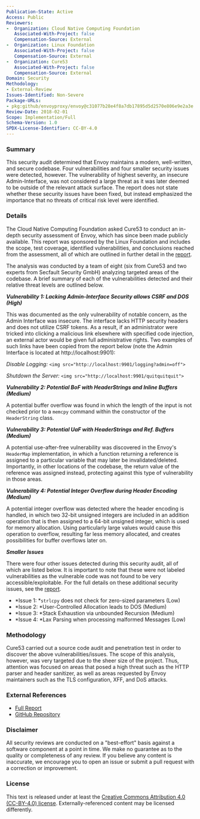 ```yaml
---
Publication-State: Active
Access: Public
Reviewers:
-  Organization: Cloud Native Computing Foundation
   Associated-With-Project: false
   Compensation-Source: External
-  Organization: Linux Foundation
   Associated-With-Project: false
   Compensation-Source: External
-  Organization: Cure53
   Associated-With-Project: false
   Compensation-Source: External
Domain: Security
Methodology:
- External-Review
Issues-Identified: Non-Severe
Package-URLs:
- pkg:github/envoyproxy/envoy@c31077b28e4f8a7db17895d5d2570e806e9e2a3e
Review-Date: 2018-02-01
Scope: Implementation/Full
Schema-Version: 1.0
SPDX-License-Identifier: CC-BY-4.0
---
```


### Summary

This security audit determined that Envoy maintains a modern, well-written, and secure codebase. Four vulnerabilities and four smaller security issues were detected, however. The vulnerability of highest severity, an insecure Admin-Interface, was not considered a large threat as it was later deemed to be outside of the relevant attack surface. The report does not state whether these security issues have been fixed, but instead emphasized the importance that no threats of critical risk level were identified.

### Details

The Cloud Native Computing Foundation asked Cure53 to conduct an in-depth security assessment of Envoy, which has since been made publicly available. This report was sponsored by the Linux Foundation and includes the scope, test coverage, identified vulnerabilities, and conclusions reached from the assessment, all of which are outlined in further detail in the [report](https://github.com/envoyproxy/envoy/blob/main/docs/SECURITY_AUDIT.pdf).

The analysis was conducted by a team of eight (six from Cure53 and two experts from Secfault Security GmbH) analyzing targeted areas of the codebase. A brief summary of each of the vulnerabilities detected and their relative threat levels are outlined below.

***Vulnerability 1: Lacking Admin-Interface Security allows CSRF and DOS (High)***

This was documented as the only vulnerability of notable concern, as the Admin Interface was insecure. The interface lacks HTTP security headers and does not utilize CSRF tokens. As a result, if an administrator were tricked into clicking a malicious link elsewhere with specified code injection, an external actor would be given full administrative rights. Two examples of such links have been copied from the report below (note the Admin Interface is located at ht<span>tp://</span>localhost:9901):

*Disable Logging:*
```<img src="http://localhost:9901/logging?admin=off">```

*Shutdown the Server:*
```<img src="http://localhost:9901/quitquitquit">```

***Vulnerability 2: Potential BoF with HeaderStrings and Inline Buffers (Medium)***

A potential buffer overflow was found in which the length of the input is not checked prior to a ```memcpy``` command within the constructor of the ```HeaderString``` class.

***Vulnerability 3: Potential UaF with HeaderStrings and Ref. Buffers (Medium)***

A potential use-after-free vulnerability was discovered in the Envoy's ```HeaderMap``` implementation, in which a function returning a reference is assigned to a particular variable that may later be invalidated/deleted. Importantly, in other locations of the codebase, the return value of the reference was assigned instead, protecting against this type of vulnerability in those areas.

***Vulnerability 4: Potential Integer Overflow during Header Encoding (Medium)***

A potential integer overflow was detected where the header encoding is handled, in which two 32-bit unsigned integers are included in an addition operation that is then assigned to a 64-bit unsigned integer, which is used for memory allocation. Using particularly large values would cause this operation to overflow, resulting far less memory allocated, and creates possibilities for buffer overflows later on.

***Smaller Issues***

There were four other issues detected during this security audit, all of which are listed below. It is important to note that these were not labeled vulnerabilities as the vulnerable code was not found to be very accessible/exploitable. For the full details on these additional security issues, see the [report](https://github.com/envoyproxy/envoy/blob/main/docs/SECURITY_AUDIT.pdf).

 * *Issue 1: *```strlcpy``` does not check for zero-sized parameters (Low)
 * *Issue 2: *User-Controlled Allocation leads to DOS (Medium)
 * *Issue 3: *Stack Exhaustion via unbounded Recursion (Medium)
 * *Issue 4: *Lax Parsing when processing malformed Messages (Low)

### Methodology

Cure53 carried out a source code audit and penetration test in order to discover the above vulnerabilities/issues. The scope of this analysis, however, was very targeted due to the sheer size of the project. Thus, attention was focused on areas that posed a high threat such as the HTTP parser and header sanitizer, as well as areas requested by Envoy maintainers such as the TLS configuration, XFF, and DoS attacks.

### External References

* [Full Report](https://github.com/envoyproxy/envoy/blob/main/docs/SECURITY_AUDIT.pdf)
* [GitHub Repository](https://github.com/envoyproxy/envoy/tree/main)

### Disclaimer

All security reviews are conducted on a "best-effort" basis against a software
component at a point in time. We make no guarantee as to the quality or completeness
of any review. If you believe any content is inaccurate, we encourage you to open
an issue or submit a pull request with a correction or improvement.

### License

This text is released under at least the
[Creative Commons Attribution 4.0 (CC-BY-4.0) license](https://creativecommons.org/licenses/by/4.0/legalcode.txt).
Externally-referenced content may be licensed differently.
